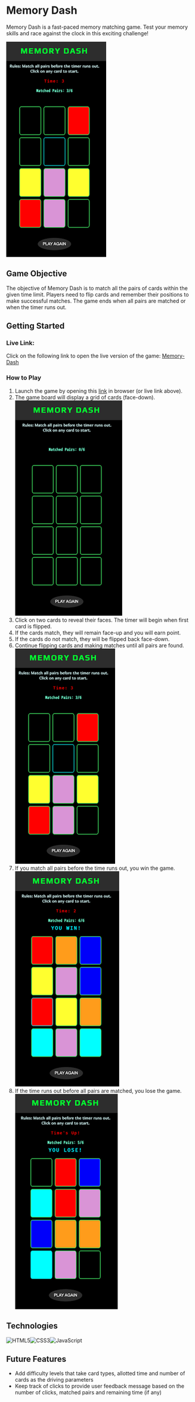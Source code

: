 # Memory Dash
Memory Dash is a fast-paced memory matching game. Test your memory skills and race against the clock in this exciting challenge!

![game snippet](screenshots/midgame-state.png)

## Game Objective
The objective of Memory Dash is to match all the pairs of cards within the given time limit. Players need to flip cards and remember their positions to make successful matches. The game ends when all pairs are matched or when the timer runs out.

## Getting Started
### Live Link:
Click on the following link to open the live version of the game:
[Memory-Dash](https://avilla13.github.io/Concentration-Memory/)

### How to Play
1. Launch the game by opening this [link](https://avilla13.github.io/Concentration-Memory/) in browser (or live link above).
2. The game board will display a grid of cards (face-down). 
   ![initial-game](screenshots/initial-state.png)
3. Click on two cards to reveal their faces. The timer will begin when first card is flipped.
4. If the cards match, they will remain face-up and you will earn point.
5. If the cards do not match, they will be flipped back face-down.
6. Continue flipping cards and making matches until all pairs are found.
   ![mid-game snippet](screenshots/midgame-state.png)
7. If you match all pairs before the time runs out, you win the game.
   ![you-win snippet](screenshots/win-state.png)
8. If the time runs out before all pairs are matched, you lose the game.
   ![you-lose snippet](screenshots/lose-state.png)

## Technologies
![HTML5](https://img.shields.io/badge/html5-%23E34F26.svg?style=for-the-badge&logo=html5&logoColor=white)![CSS3](https://img.shields.io/badge/css3-%231572B6.svg?style=for-the-badge&logo=css3&logoColor=white)![JavaScript](https://img.shields.io/badge/javascript-%23323330.svg?style=for-the-badge&logo=javascript&logoColor=%23F7DF1E)

## Future Features
- Add difficulty levels that take card types, allotted time and number of cards as the driving parameters
- Keep track of clicks to provide user feedback message based on the number of clicks, matched pairs and remaining time (if any)